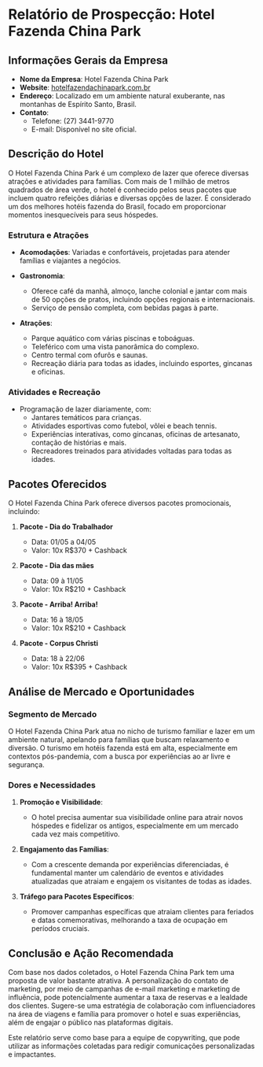 # Relatório de Prospecção: Hotel Fazenda China Park

## Informações Gerais da Empresa

- **Nome da Empresa**: Hotel Fazenda China Park
- **Website**: [hotelfazendachinapark.com.br](https://hotelfazendachinapark.com.br)
- **Endereço**: Localizado em um ambiente natural exuberante, nas montanhas de Espírito Santo, Brasil.
- **Contato**: 
  - Telefone: (27) 3441-9770
  - E-mail: Disponível no site oficial.

## Descrição do Hotel

O Hotel Fazenda China Park é um complexo de lazer que oferece diversas atrações e atividades para famílias. Com mais de 1 milhão de metros quadrados de área verde, o hotel é conhecido pelos seus pacotes que incluem quatro refeições diárias e diversas opções de lazer. É considerado um dos melhores hotéis fazenda do Brasil, focado em proporcionar momentos inesquecíveis para seus hóspedes.

### Estrutura e Atrações

- **Acomodações**: Variadas e confortáveis, projetadas para atender famílias e viajantes a negócios.
- **Gastronomia**:
  - Oferece café da manhã, almoço, lanche colonial e jantar com mais de 50 opções de pratos, incluindo opções regionais e internacionais.
  - Serviço de pensão completa, com bebidas pagas à parte.

- **Atrações**:
  - Parque aquático com várias piscinas e toboáguas.
  - Teleférico com uma vista panorâmica do complexo.
  - Centro termal com ofurôs e saunas.
  - Recreação diária para todas as idades, incluindo esportes, gincanas e oficinas.

### Atividades e Recreação

- Programação de lazer diariamente, com:
  - Jantares temáticos para crianças.
  - Atividades esportivas como futebol, vôlei e beach tennis.
  - Experiências interativas, como gincanas, oficinas de artesanato, contação de histórias e mais.
  - Recreadores treinados para atividades voltadas para todas as idades.

## Pacotes Oferecidos

O Hotel Fazenda China Park oferece diversos pacotes promocionais, incluindo:

1. **Pacote - Dia do Trabalhador**
   - Data: 01/05 a 04/05
   - Valor: 10x R$370 + Cashback

2. **Pacote - Dia das mães**
   - Data: 09 à 11/05
   - Valor: 10x R$210 + Cashback

3. **Pacote - Arriba! Arriba!**
   - Data: 16 à 18/05
   - Valor: 10x R$210 + Cashback 

4. **Pacote - Corpus Christi**
   - Data: 18 à 22/06
   - Valor: 10x R$395 + Cashback

## Análise de Mercado e Oportunidades

### Segmento de Mercado

O Hotel Fazenda China Park atua no nicho de turismo familiar e lazer em um ambiente natural, apelando para famílias que buscam relaxamento e diversão. O turismo em hotéis fazenda está em alta, especialmente em contextos pós-pandemia, com a busca por experiências ao ar livre e segurança.

### Dores e Necessidades

1. **Promoção e Visibilidade**:
   - O hotel precisa aumentar sua visibilidade online para atrair novos hóspedes e fidelizar os antigos, especialmente em um mercado cada vez mais competitivo.

2. **Engajamento das Famílias**:
   - Com a crescente demanda por experiências diferenciadas, é fundamental manter um calendário de eventos e atividades atualizadas que atraiam e engajem os visitantes de todas as idades.

3. **Tráfego para Pacotes Específicos**:
   - Promover campanhas específicas que atraiam clientes para feriados e datas comemorativas, melhorando a taxa de ocupação em períodos cruciais.

## Conclusão e Ação Recomendada

Com base nos dados coletados, o Hotel Fazenda China Park tem uma proposta de valor bastante atrativa. A personalização do contato de marketing, por meio de campanhas de e-mail marketing e marketing de influência, pode potencialmente aumentar a taxa de reservas e a lealdade dos clientes. Sugere-se uma estratégia de colaboração com influenciadores na área de viagens e família para promover o hotel e suas experiências, além de engajar o público nas plataformas digitais. 

Este relatório serve como base para a equipe de copywriting, que pode utilizar as informações coletadas para redigir comunicações personalizadas e impactantes.